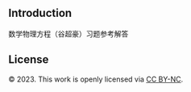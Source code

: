 ## Introduction

数学物理方程（谷超豪）习题参考解答


## License

© 2023. This work is openly licensed via [CC BY-NC](https://creativecommons.org/licenses/by-nc/4.0/).